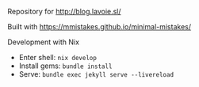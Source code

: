 Repository for <http://blog.lavoie.sl/>

Built with <https://mmistakes.github.io/minimal-mistakes/>

Development with Nix

- Enter shell: `nix develop`
- Install gems: `bundle install`
- Serve: `bundle exec jekyll serve --livereload`
